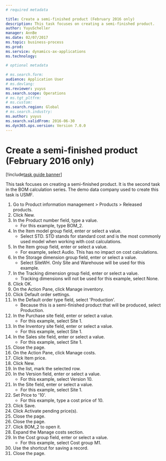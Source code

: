 ```yaml
--- 
# required metadata 
 
title: Create a semi-finished product (February 2016 only)
description: This task focuses on creating a semi-finished product. 
author: YuyuScheller
manager: AnnBe 
ms.date: 02/07/2017
ms.topic: business-process 
ms.prod:  
ms.service: dynamics-ax-applications 
ms.technology:  
 
# optional metadata 
 
# ms.search.form:   
audience: Application User 
# ms.devlang:  
ms.reviewer: yuyus
ms.search.scope: Operations 
# ms.tgt_pltfrm:  
# ms.custom:  
ms.search.region: Global
# ms.search.industry: 
ms.author: yuyus
ms.search.validFrom: 2016-06-30 
ms.dyn365.ops.version: Version 7.0.0 
---
```

# Create a semi-finished product (February 2016 only)

[!include[task guide banner](../../includes/task-guide-banner.md)]

This task focuses on creating a semi-finished product. It is the second task in the BOM calculation series. The demo data company used to create this task is USMF.

1. Go to Product information management > Products > Released products.
2. Click New.
3. In the Product number field, type a value.
    * For this example, type BOM_2.  
4. In the Item model group field, enter or select a value.
    * Select STD. STD stands for standard cost and is the most commonly used model when working with cost calculations.  
5. In the Item group field, enter or select a value.
    * For example, select Audio. This has no impact on cost calculations.  
6. In the Storage dimension group field, enter or select a value.
    * Select SiteWH. Only Site and Warehouse will be used for this example.  
7. In the Tracking dimension group field, enter or select a value.
    * Tracking dimensions will not be used for this example, select None.  
8. Click OK.
9. On the Action Pane, click Manage inventory.
10. Click Default order settings.
11. In the Default order type field, select 'Production'.
    * Because this is a semi-finished product that will be produced, select Production.  
12. In the Purchase site field, enter or select a value.
    * For this example, select Site 1.  
13. In the Inventory site field, enter or select a value.
    * For this example, select Site 1.  
14. In the Sales site field, enter or select a value.
    * For this example, select Site 1.  
15. Close the page.
16. On the Action Pane, click Manage costs.
17. Click Item price.
18. Click New.
19. In the list, mark the selected row.
20. In the Version field, enter or select a value.
    * For this example, select Version 10.  
21. In the Site field, enter or select a value.
    * For this example, select Site 1.  
22. Set Price to '10'.
    * For this example, type a cost price of 10.  
23. Click Save.
24. Click Activate pending price(s).
25. Close the page.
26. Close the page.
27. Click BOM_2 to open it.
28. Expand the Manage costs section.
29. In the Cost group field, enter or select a value.
    * For this example, select Cost group M1.  
30. Use the shortcut for saving a record.
31. Close the page.

